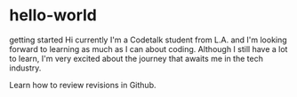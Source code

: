 # hello-world
getting started
Hi currently I'm a Codetalk student from L.A. and I'm looking forward to learning as much as I can about coding. Although I still have a lot to learn, I'm very excited about the journey that awaits me in the tech industry.

Learn how to review revisions in Github. 
